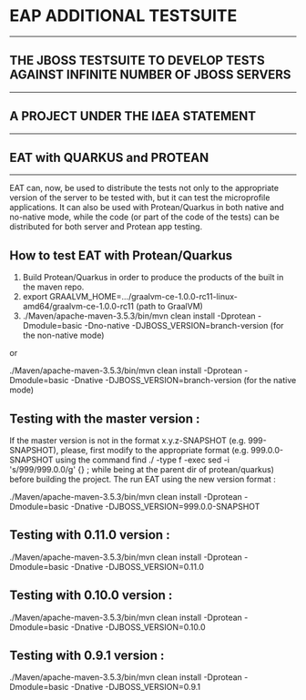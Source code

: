 # EAP ADDITIONAL TESTSUITE
--------------------------
## THE JBOSS TESTSUITE TO DEVELOP TESTS AGAINST INFINITE NUMBER OF JBOSS SERVERS
--------------------------------------------------------------------------------
## A PROJECT UNDER THE ΙΔΕΑ STATEMENT
--------------------------------------
## EAT with QUARKUS and PROTEAN
--------------------------------

EAT can, now, be used to distribute the tests not only to the appropriate version of the server to be tested with,
but it can test the microprofile applications. It can also be used with Protean/Quarkus in both native and no-native mode, while the code (or part of the code of the tests) can be distributed for both server and Protean app testing.

 

How to test EAT with Protean/Quarkus 
-------------------------------------
 
1. Build Protean/Quarkus in order to produce the products of the built in the maven repo.
2. export GRAALVM_HOME=.../graalvm-ce-1.0.0-rc11-linux-amd64/graalvm-ce-1.0.0-rc11 (path to GraalVM)
3. ./Maven/apache-maven-3.5.3/bin/mvn clean install -Dprotean -Dmodule=basic -Dno-native -DJBOSS_VERSION=branch-version (for the non-native mode) 

or

  ./Maven/apache-maven-3.5.3/bin/mvn clean install -Dprotean -Dmodule=basic -Dnative -DJBOSS_VERSION=branch-version (for the native mode)

 

Testing with the master version :
---------------------------------
If the master version is not in the format x.y.z-SNAPSHOT (e.g. 999-SNAPSHOT), please, first modify to the appropriate format (e.g. 999.0.0-SNAPSHOT using the command find ./ -type f -exec sed -i 's/999/999\.0\.0/g' {} \; while being at the parent dir of protean/quarkus) before building the project. The run EAT using the new version format :

./Maven/apache-maven-3.5.3/bin/mvn clean install -Dprotean -Dmodule=basic -Dnative -DJBOSS_VERSION=999.0.0-SNAPSHOT

 

Testing with 0.11.0 version :
-----------------------------
./Maven/apache-maven-3.5.3/bin/mvn clean install -Dprotean -Dmodule=basic -Dnative -DJBOSS_VERSION=0.11.0

 

Testing with 0.10.0 version :
-----------------------------
./Maven/apache-maven-3.5.3/bin/mvn clean install -Dprotean -Dmodule=basic -Dnative -DJBOSS_VERSION=0.10.0

 

Testing with 0.9.1 version :
----------------------------
./Maven/apache-maven-3.5.3/bin/mvn clean install -Dprotean -Dmodule=basic -Dnative -DJBOSS_VERSION=0.9.1


